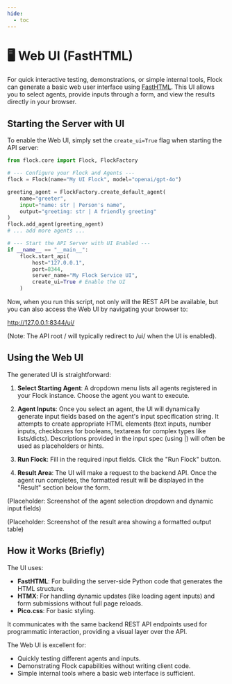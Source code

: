 ```yaml
---
hide:
  - toc
---
```


# 🖥️ Web UI (FastHTML)

For quick interactive testing, demonstrations, or simple internal tools, Flock can generate a basic web user interface using [FastHTML](https://fastht.ml/). This UI allows you to select agents, provide inputs through a form, and view the results directly in your browser.

## Starting the Server with UI

To enable the Web UI, simply set the `create_ui=True` flag when starting the API server:

```python
from flock.core import Flock, FlockFactory

# --- Configure your Flock and Agents ---
flock = Flock(name="My UI Flock", model="openai/gpt-4o")

greeting_agent = FlockFactory.create_default_agent(
    name="greeter",
    input="name: str | Person's name",
    output="greeting: str | A friendly greeting"
)
flock.add_agent(greeting_agent)
# ... add more agents ...

# --- Start the API Server with UI Enabled ---
if __name__ == "__main__":
    flock.start_api(
        host="127.0.0.1",
        port=8344,
        server_name="My Flock Service UI",
        create_ui=True # Enable the UI
    )
```

Now, when you run this script, not only will the REST API be available, but you can also access the Web UI by navigating your browser to:

http://127.0.0.1:8344/ui/

(Note: The API root / will typically redirect to /ui/ when the UI is enabled).

## Using the Web UI

The generated UI is straightforward:

1. **Select Starting Agent**: A dropdown menu lists all agents registered in your Flock instance. Choose the agent you want to execute.

2. **Agent Inputs**: Once you select an agent, the UI will dynamically generate input fields based on the agent's input specification string. It attempts to create appropriate HTML elements (text inputs, number inputs, checkboxes for booleans, textareas for complex types like lists/dicts). Descriptions provided in the input spec (using |) will often be used as placeholders or hints.

3. **Run Flock**: Fill in the required input fields. Click the "Run Flock" button.

4. **Result Area**: The UI will make a request to the backend API. Once the agent run completes, the formatted result will be displayed in the "Result" section below the form.

(Placeholder: Screenshot of the agent selection dropdown and dynamic input fields)

(Placeholder: Screenshot of the result area showing a formatted output table)

## How it Works (Briefly)

The UI uses:

- **FastHTML**: For building the server-side Python code that generates the HTML structure.
- **HTMX**: For handling dynamic updates (like loading agent inputs) and form submissions without full page reloads.
- **Pico.css**: For basic styling.

It communicates with the same backend REST API endpoints used for programmatic interaction, providing a visual layer over the API.

The Web UI is excellent for:

- Quickly testing different agents and inputs.
- Demonstrating Flock capabilities without writing client code.
- Simple internal tools where a basic web interface is sufficient.

